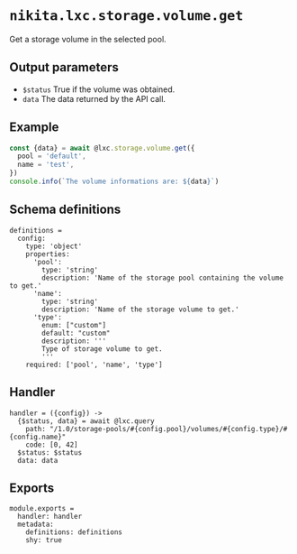 
# `nikita.lxc.storage.volume.get`

Get a storage volume in the selected pool.

## Output parameters

* `$status`
  True if the volume was obtained.
* `data`
  The data returned by the API call.

## Example

```js
const {data} = await @lxc.storage.volume.get({
  pool = 'default',
  name = 'test',
})
console.info(`The volume informations are: ${data}`)
```

## Schema definitions

    definitions =
      config:
        type: 'object'
        properties:
          'pool':
            type: 'string'
            description: 'Name of the storage pool containing the volume to get.'
          'name':
            type: 'string'
            description: 'Name of the storage volume to get.'
          'type':
            enum: ["custom"]
            default: "custom"
            description: '''
            Type of storage volume to get.
            '''
        required: ['pool', 'name', 'type']

## Handler

    handler = ({config}) ->
      {$status, data} = await @lxc.query
        path: "/1.0/storage-pools/#{config.pool}/volumes/#{config.type}/#{config.name}"
        code: [0, 42]
      $status: $status
      data: data
      
## Exports

    module.exports =
      handler: handler
      metadata:
        definitions: definitions
        shy: true
